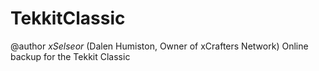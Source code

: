 TekkitClassic
=============
@author _xSelseor_ (Dalen Humiston, Owner of xCrafters Network)
Online backup for the Tekkit Classic
